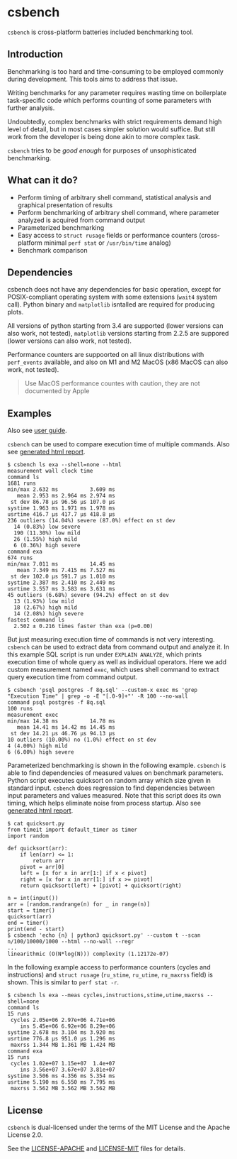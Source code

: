 # csbench

`csbench` is cross-platform batteries included benchmarking tool.

## Introduction

Benchmarking is too hard and time-consuming to be employed commonly during development. 
This tools aims to address that issue.

Writing benchmarks for any parameter requires wasting time on boilerplate task-specific code which performs counting of some parameters with further analysis.

Undoubtedly, complex benchmarks with strict requirements demand high level of detail, but in most cases simpler solution would suffice. 
But still work from the developer is being done akin to more complex task.

`csbench` tries to be *good enough* for purposes of unsophisticated benchmarking. 

## What can it do?

* Perform timing of arbitrary shell command, statistical analysis and graphical presentation of results
* Perform benchmarking of arbitrary shell command, where parameter analyzed is acquired from command output 
* Parameterized benchmarking 
* Easy access to `struct rusage` fields or performance counters (cross-platform minimal `perf stat` or `/usr/bin/time` analog)
* Benchmark comparison

## Dependencies

csbench does not have any dependencies for basic operation, except for POSIX-compliant operating system with some extensions (`wait4` system call).
Python binary and `matplotlib` isntalled are required for producing plots.

All versions of python starting from 3.4 are supported (lower versions can also work, not tested),
`matplotlib` versions starting from 2.2.5 are suppored (lower versions can also work, not tested).

Performance counters are suppoorted on all linux distributions with `perf_events` available, and also on M1 and M2 MacOS (x86 MacOS can also work, not tested). 

> Use MacOS performance countes with caution, they are not documented by Apple 

## Examples

Also see [user guide](docs/user_guide.md).

`csbench` can be used to compare execution time of multiple commands.
Also see [generated html report](https://holodome.github.io/csbench/cmp).
```
$ csbench ls exa --shell=none --html
measurement wall clock time
command ls
1681 runs
min/max 2.632 ms          3.609 ms
   mean 2.953 ms 2.964 ms 2.974 ms
 st dev 86.78 μs 96.56 μs 107.0 μs
systime 1.963 ms 1.971 ms 1.978 ms
usrtime 416.7 μs 417.7 μs 418.8 μs
236 outliers (14.04%) severe (87.0%) effect on st dev
  14 (0.83%) low severe
  190 (11.30%) low mild
  26 (1.55%) high mild
  6 (0.36%) high severe
command exa
674 runs
min/max 7.011 ms          14.45 ms
   mean 7.349 ms 7.415 ms 7.527 ms
 st dev 102.0 μs 591.7 μs 1.010 ms
systime 2.387 ms 2.410 ms 2.449 ms
usrtime 3.557 ms 3.583 ms 3.631 ms
45 outliers (6.68%) severe (94.2%) effect on st dev
  13 (1.93%) low mild
  18 (2.67%) high mild
  14 (2.08%) high severe
fastest command ls
  2.502 ± 0.216 times faster than exa (p=0.00)
```

But just measuring execution time of commands is not very interesting. 
`csbench` can be used to extract data from command output and analyze it. 
In this example SQL script is run under `EXPLAIN ANALYZE`, which prints execution time of whole query as well as individual operators. 
Here we add custom measurement named `exec`, which uses shell command to extract query execution time from command output.

```
$ csbench 'psql postgres -f 8q.sql' --custom-x exec ms 'grep "Execution Time" | grep -o -E "[.0-9]+"' -R 100 --no-wall
command psql postgres -f 8q.sql
100 runs
measurement exec
min/max 14.38 ms          14.78 ms
   mean 14.41 ms 14.42 ms 14.45 ms
 st dev 14.21 μs 46.76 μs 94.13 μs
10 outliers (10.00%) no (1.0%) effect on st dev
4 (4.00%) high mild
6 (6.00%) high severe
```

Parameterized benchmarking is shown in the following example.
`csbench` is able to find dependencies of measured values on benchmark
parameters. Python script executes quicksort on random array which size given 
in standard input. `csbench` does regression to find dependencies 
between input parameters and values measured.
Note that this script does its own timing, which helps eliminate noise 
from process startup.
Also see [generated html report](https://holodome.github.io/csbench/regr).

```
$ cat quicksort.py
from timeit import default_timer as timer
import random

def quicksort(arr):
    if len(arr) <= 1:
        return arr
    pivot = arr[0]
    left = [x for x in arr[1:] if x < pivot]
    right = [x for x in arr[1:] if x >= pivot]
    return quicksort(left) + [pivot] + quicksort(right)

n = int(input())
arr = [random.randrange(n) for _ in range(n)]
start = timer()
quicksort(arr)
end = timer()
print(end - start)
$ csbench 'echo {n} | python3 quicksort.py' --custom t --scan n/100/10000/1000 --html --no-wall --regr
...
linearithmic (O(N*log(N))) complexity (1.12172e-07)
```

In the following example access to performance counters (cycles and instructions) and `struct rusage` (`ru_stime`, `ru_utime`, `ru_maxrss` field) is shown.
This is similar to `perf stat -r`.
```
$ csbench ls exa --meas cycles,instructions,stime,utime,maxrss --shell=none
command ls
15 runs
 cycles 2.05e+06 2.97e+06 4.71e+06
    ins 5.45e+06 6.92e+06 8.29e+06
systime 2.678 ms 3.104 ms 3.920 ms
usrtime 776.8 μs 951.0 μs 1.296 ms
 maxrss 1.344 MB 1.361 MB 1.424 MB
command exa
15 runs
 cycles 1.02e+07 1.15e+07  1.4e+07
    ins 3.56e+07 3.67e+07 3.81e+07
systime 3.506 ms 4.356 ms 5.354 ms
usrtime 5.190 ms 6.550 ms 7.795 ms
 maxrss 3.562 MB 3.562 MB 3.562 MB
```

## License 

`csbench` is dual-licensed under the terms of the MIT License and the Apache License 2.0.

See the [LICENSE-APACHE](LICENSE-APACHE) and [LICENSE-MIT](LICENSE-MIT) files for details.
